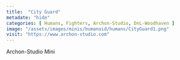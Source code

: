 ```yaml
---
title:  "City Guard"
metadate: "hide"
categories: [ Humans, Fighters, Archon-Studio, DnL-Woodhaven ]
image: "/assets/images/minis/humanoid/humans/CityGuard1.png"
visit: "https://www.archon-studio.com"
---
```

Archon-Studio Mini